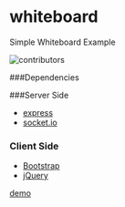 whiteboard
==========

Simple Whiteboard Example

![contributors](http://i42.photobucket.com/albums/e316/tanasiliev/whiteboard_zpse281711f.png)

###Dependencies

###Server Side 
* [express](http://http://expressjs.com/) 
* [socket.io](http://socket.io/)

### Client Side 
* [Bootstrap](http://http://getbootstrap.com/) 
* [jQuery](http://http://jquery.com/) 



 
 [demo](http://simple-whiteboard.herokuapp.com) 

